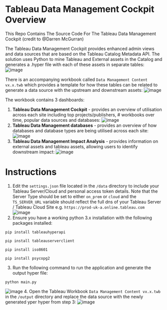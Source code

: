 # Tableau Data Management Cockpit Overview
This Repo Contains The Source Code For The Tableau Data Management Cockpit (credit to @Darren McGurran)

The Tableau Data Management Cockpit provides enhanced admin views and data sources that are based on the Tableau Catalog Metadata API. The solution uses Python to mine Tableau and External assets in the Catalog and generates a .hyper file with each of these assets in separate tables:
![image](https://user-images.githubusercontent.com/11485060/207291316-4cc6322c-145d-4edb-bda0-99cfd45bb8f0.png)

There is an accompanying workbook called `Data Management Content vx.x.twb` which provides a template for how these tables can be related to generate a data source with the upstream and downstream assets:
![image](https://user-images.githubusercontent.com/11485060/207292672-a2ad264c-b941-4720-b746-46dfd91bb6fc.png)

The workbook contains 3 dashboards:
1. **Tableau Data Management Cockpit** - provides an overview of utilisation across each site including top projects/publishers, # workbooks over time, popular data sources and databases:
![image](https://user-images.githubusercontent.com/11485060/207293002-00e5f8fd-0cb1-4a5f-be33-92feba74f757.png)
2. **Tableau Data Management databases** - provides an overview of how databases and database types are being utilised across each site:
![image](https://user-images.githubusercontent.com/11485060/207293277-d48925e2-8e82-4329-912f-b70123f8befd.png)
3. **Tableau Data Management Impact Analysis** - provides information on external assets and tableau assets, allowing users to identify downstream impact:
![image](https://user-images.githubusercontent.com/11485060/207293725-e7cdd067-04f3-406a-ac58-516ca344e6fe.png)

# Instructions
1. Edit the `settings.json` file located in the `/data` directory to include your Tableau Server/Cloud and personal access token details. Note that the Server Type should be set to either `on_prem` or `cloud` and the `TS_SERVER_URL` variable should reflect the full dns of your Tableau Server / Tableau Cloud Site e.g. `https://prod-uk-a.online.tableau.com`
![image](https://user-images.githubusercontent.com/11485060/207326853-1327abe2-294c-4567-9f9d-af66d04bbd7c.png)
2. Ensure you have a working python 3.x installation with the following packages installed:

`pip install tableauhyperapi`

`pip install tableauserverclient`

`pip install iso8601`

`pip install psycopg2`

3. Run the following command to run the application and generate the output hyper file:

`python main.py`

![image](https://user-images.githubusercontent.com/11485060/207330545-12eeecb0-9de2-461f-8628-cd658cb162bc.png)
4. Open the Tableau Workbook `Data Management Content vx.x.twb` in the `/output` directory and replace the data source with the newly generated yper hyper from step 3:
![image](https://user-images.githubusercontent.com/11485060/207334012-bb0091cf-4bec-4422-9063-4651387838bb.png)

